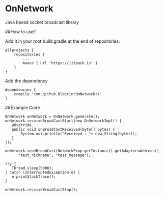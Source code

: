 # OnNetwork

Java based socket broadcast library

##How to use?

Add it in your root build.gradle at the end of repositories:

```
allprojects {
    repositories {
        ...
        maven { url 'https://jitpack.io' }
    }
}
```
	
Add the dependency
```
dependencies {
    compile 'com.github.blogcin:OnNetwork:+'
}
```

##Example Code
```
OnNetwork onNetwork = OnNetwork.generate();
onNetwork.receiveBroadCastStart(new OnNetworkImpl() {
   @Override
   public void onBroadCastReceived(byte[] bytes) {
       System.out.println("Receievd : "+ new String(bytes));
   }
});

onNetwork.sendBroadCast(NetworkProp.getInstance().getAdaptersAddress(),
      "test_nickname", "test_message");

try {
   Thread.sleep(5000);
} catch (InterruptedException e) {
   e.printStackTrace();
}
        
onNetwork.receiveBroadCastStop();
```